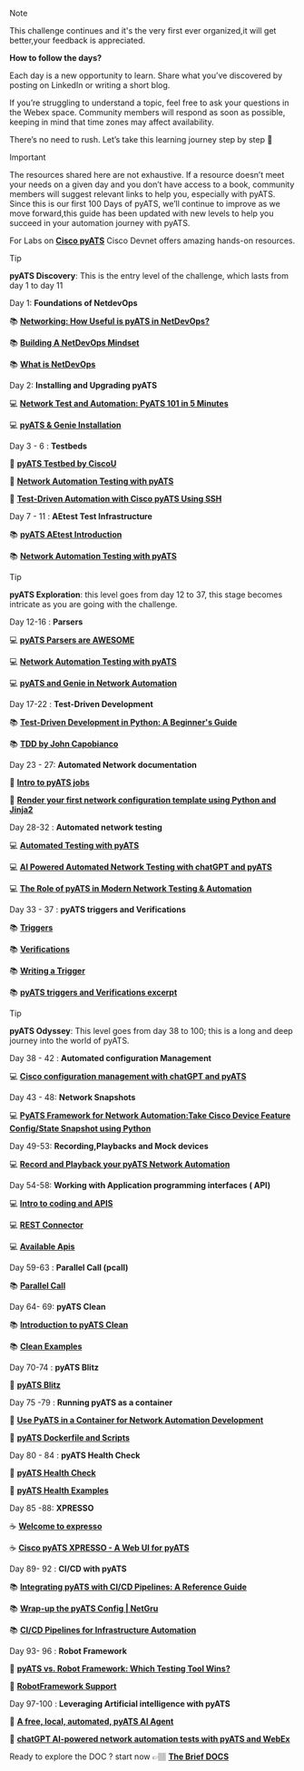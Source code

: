 > [!NOTE]  
> This challenge continues and it's the very first ever organized,it will get better,your feedback is appreciated.


**How to follow the days?**

Each day is a new opportunity to learn. Share what you’ve discovered by posting on LinkedIn or writing a short blog.

If you’re struggling to understand a topic, feel free to ask your questions in the Webex space. Community members will respond as soon as possible, keeping in mind that time zones may affect availability.

There’s no need to rush. Let’s take this learning journey step by step :turtle:


> [!IMPORTANT]
> The resources shared here are not exhaustive. If a resource doesn’t meet your
> needs on a given day and you don’t have access to a book, community members
> will suggest relevant links to help you, especially with pyATS. Since this is
> our first 100 Days of pyATS, we’ll continue to improve as we move forward,this guide has been updated with new levels to help you succeed in your automation journey with pyATS.

For Labs on [**Cisco pyATS**](https://developer.cisco.com/search?type=all&q=pyATS) Cisco Devnet offers amazing hands-on resources.


> [!TIP]
> **pyATS Discovery**: This is the entry level of the challenge, which lasts from day 1 to day 11 


Day 1: **Foundations of NetdevOps**

:books: [**Networking: How Useful is pyATS in NetDevOps?**](https://hackernoon.com/networking-how-useful-is-pyats-in-netdevops)

:books: [**Building A NetDevOps Mindset**](https://www.itential.com/blog/company/infrastructure-as-code/building-a-netdevops-mindset/)

:books: [**What is NetDevOps**](https://www.pynetlabs.com/what-is-netdevops/)


Day 2: **Installing and Upgrading pyATS**

:computer: [**Network Test and Automation: PyATS 101 in 5 Minutes**](https://hackernoon.com/network-test-and-automation-pyats-101-in-5-minutes) 

:computer: [**pyATS & Genie Installation**](https://youtu.be/xq_iBlEwfq8)


Day 3 - 6 : **Testbeds**

:gem: [**pyATS Testbed by CiscoU**](https://youtu.be/nFY0THRtLx8) 

:gem: [**Network Automation Testing with pyATS**](https://ondemandelearning.cisco.com/apollo-alpha/mc_naec10_13/pages/1)

:gem: [**Test-Driven Automation with Cisco pyATS Using SSH**](https://ciscolearning.github.io/cisco-learning-codelabs/posts/pyats-ssh/#0) 


Day 7 - 11 : **AEtest Test Infrastructure**

:books: [**pyATS AEtest Introduction**](https://rayka-co.com/lesson/pyats-aetest-introduction/)

:books: [**Network Automation Testing with pyATS**](https://ondemandelearning.cisco.com/apollo-alpha/mc_naec10_13/pages/1)



> [!TIP]
> **pyATS Exploration**: this level goes from day 12 to 37, this stage becomes intricate as you are going with the challenge.


Day 12-16 : **Parsers**

:computer: [**pyATS Parsers are AWESOME**](https://youtu.be/KRZcGxvZRmI)

:computer: [**Network Automation Testing with pyATS**](https://ondemandelearning.cisco.com/apollo-alpha/mc_naec10_13/pages/1)

:computer: [**pyATS and Genie in Network Automation**](https://rayka-co.com/lesson/pyats-and-genie-in-network-automation/)


Day 17-22 : **Test-Driven Development**

:books: [**Test-Driven Development in Python: A Beginner's Guide**](https://www.datacamp.com/tutorial/test-driven-development-in-python)

:books: [**TDD by John Capobianco**](https://www.ciscolive.com/c/dam/r/ciscolive/global-event/docs/2023/pdf/BRKCRT-2013.pdf)


Day 23 - 27: **Automated Network documentation**

:gem: [**Intro to pyATS jobs**](https://netcraftsmen.com/network-validation-with-pyats/)

:gem: [**Render your first network configuration template using Python and Jinja2**](https://blogs.cisco.com/developer/network-configuration-template)


Day 28-32 : **Automated network testing**

:computer: [**Automated Testing with pyATS**](https://youtu.be/ahf_3P_OmIs)

:computer: [**AI Powered Automated Network Testing with chatGPT and pyATS**](https://youtu.be/wdGhzrtV6E0)

:computer: [**The Role of pyATS in Modern Network Testing & Automation**](https://orhanergun.net/the-role-of-pyats-in-modern-network-testing-automation)


Day 33 - 37 : **pyATS triggers and Verifications** 

:books: [**Triggers**](https://www.ciscopress.com/articles/article.asp?p=3197441&seqNum=3) 

:books: [**Verifications**](https://www.ciscopress.com/articles/article.asp?p=3197441&seqNum=4)

:books: [**Writing a Trigger**](https://github.com/CiscoTestAutomation/getting-started/blob/main/develop-guide/writetrigger/writetrigger.rst)

:books: [**pyATS triggers and Verifications excerpt**](https://ptgmedia.pearsoncmg.com/images/9780138031671/samplepages/9780138031671_Sample.pdf)



> [!TIP]
> **pyATS Odyssey**: This level goes from day 38 to 100; this is a long and deep journey into the world of pyATS.


Day 38 - 42 : **Automated configuration Management**

:computer: [**Cisco configuration management with chatGPT and pyATS**](https://youtu.be/8EXXSpUWTw8)

Day 43 - 48: **Network Snapshots**

:computer: [**PyATS Framework for Network Automation:Take Cisco Device Feature Config/State Snapshot using Python**](https://youtu.be/KBHxgZFeJCc)


Day 49-53: **Recording,Playbacks and Mock devices**

:computer: [**Record and Playback your pyATS Network Automation**](https://youtu.be/koXiW2M3z04)


Day 54-58: **Working with Application programming interfaces ( API)**

:computer: [**Intro to coding and APIS**](https://developer.cisco.com/learning/modules/programming-fundamentals/intro-coding-and-apis/introduction/)

:computer: [**REST Connector**](https://developer.cisco.com/docs/rest-connector/)

:computer: [**Available Apis**](https://pubhub.devnetcloud.com/media/genie-feature-browser/docs/#/apis)


Day 59-63 : **Parallel Call (pcall)**

:books: [**Parallel Call**](https://docs.devnetexperttraining.com/static-docs/pyATS/async/pcall.html)


Day 64- 69: **pyATS Clean**

:books: [**Introduction to pyATS Clean**](https://pubhub.devnetcloud.com/media/genie-docs/docs/clean/index.html)

:books: [**Clean Examples**](https://github.com/CiscoTestAutomation/examples/tree/master/clean) 


Day 70-74 : **pyATS Blitz**

:pencil: [**pyATS Blitz**](https://pubhub.devnetcloud.com/media/genie-docs/docs/blitz/index.html)

Day 75 -79 : **Running pyATS as a container**

:pencil: [**Use PyATS in a Container for Network Automation Development**](https://youtu.be/1sL9Q4_1Puw)

:pencil: [**pyATS Dockerfile and Scripts**](https://github.com/CiscoTestAutomation/pyats-docker)

Day 80 - 84 : **pyATS Health Check**

:microscope: [**pyATS Health Check**](https://pubhub.devnetcloud.com/media/genie-docs/docs/health/index.html)

:microscope: [**pyATS Health Examples**](https://github.com/CiscoTestAutomation/examples/tree/master/health)


Day 85 -88: **XPRESSO** 

:coffee: [**Welcome to expresso**](https://developer.cisco.com/docs/xpresso/welcome/#-welcome-to-xpresso)

:coffee: [**Cisco pyATS XPRESSO - A Web UI for pyATS**](https://youtu.be/tK8FQ1CzQFo)


Day 89- 92 : **CI/CD with pyATS**

:books: [**Integrating pyATS with CI/CD Pipelines: A Reference Guide**](https://orhanergun.net/integrating-pyats-with-ci-cd-pipelines-a-reference-guide)

:books: [**Wrap-up the pyATS Config | NetGru**](https://youtu.be/Wh0xUUQKxSg)

:books: [**CI/CD Pipelines for Infrastructure Automation**](https://youtu.be/IDAs9eq_NOU)


Day 93- 96 : **Robot Framework**

:robot: [**pyATS vs. Robot Framework: Which Testing Tool Wins?**](https://orhanergun.net/pyats-vs-robot-framework-which-testing-tool-wins)

:robot: [**RobotFramework Support**](https://pubhub.devnetcloud.com/media/pyats/docs/robot/index.html#)



Day 97-100 : **Leveraging Artificial intelligence with pyATS**

:brain: [**A free, local, automated, pyATS AI Agent**](https://youtu.be/-YexrtDweGo)

:brain: [**chatGPT AI-powered network automation tests with pyATS and WebEx**](https://youtu.be/V6naa8bvbN0)


Ready to explore the DOC ? start now 👉🏽 [**The Brief DOCS**](https://github.com/verlaine-muhungu/100-Days-of-Cisco-PyATS-/tree/main/Brief%20DOCS%20)

